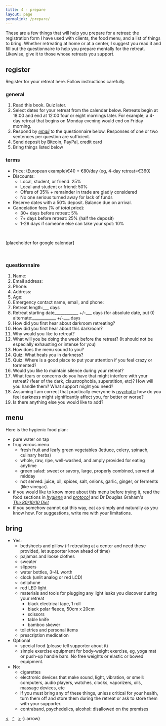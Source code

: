 ```yaml
---
title: 4 - prepare
layout: page
permalink: /prepare/
---
```


These are a few things that will help you prepare for a retreat: the registration form I have used with clients, the food menu, and a list of things to bring. Whether retreating at home or at a center, I suggest you read it and fill out the questionnaire to help you prepare mentally for the retreat. Likewise, give it to those whose retreats you support.

## register

Register for your retreat here. Follow instructions carefully.

### general

1. Read this book. Quiz later.
2. Select dates for your retreat from the calendar below. Retreats begin at 18:00 and end at 12:00 four or eight mornings later. For example, a 4-day retreat that begins on Monday evening would end on Friday morning.
3. Respond by [*email*](/bio) to the questionnaire below. Responses of one or two sentences per question are sufficient. 
4. Send deposit by Bitcoin, PayPal, credit card
5. Bring things listed below

### terms

- Price: (European example)&euro;40 + &euro;80/day (eg, 4-day retreat=&euro;360)
- Discounts: 
    - Local, student, or friend: 25% 
    - Local and student or friend: 50%
    - Offers of 35% + remainder in trade are gladly considered
    - No one serious turned away for lack of funds
- Reserve dates with a 50% deposit. Balance due on arrival.
- Cancelation fees (% of _total_ price): 
    - 30+ days before retreat: 5%
    - 7+ days before retreat: 25% (half the deposit)
    - 1-29 days if someone else can take your spot: 10% 

&nbsp;

\[placeholder for google calendar\]

&nbsp;

### questionnaire

1. Name:
2. Email address:
3. Phone:
4. Address:
5. Age:
6. Emergency contact name, email, and phone:
7. Retreat length:\_\_\_ days
8. Retreat starting date\_\_\_\_\_\_\_\_\_\_\_\_ +/-\_\_\_ days (for absolute date, put 0)  
alternate:\_\_\_\_\_\_\_\_\_\_\_\_ +/-\_\_\_ days
9. How did you first hear about darkroom retreating?
10. How did you first hear about this darkroom?
11. Why would you like to retreat?
12. What will you be doing the week before the retreat? (It should not be especially exhausting or intense for you)
13. How does the menu sound to you?
14. Quiz: What heals you in darkness?
15. Quiz: Where is a good place to put your attention if you feel crazy or tormented?
16. Would you like to maintain silence during your retreat?
17. What fears or concerns do you have that might interfere with your retreat? (fear of the dark, claustrophobia, superstition, etc)? How will you handle them? What support might you need?
18. Assuming I am correct that practically everyone is [psychotic](/darkness-conjecture/psychosis) how do you feel darkness might significantly affect you, for better or worse?
19. Is there anything else you would like to add?

## menu

Here is the hygienic food plan:

- pure water on tap
- frugivorous menu
    - fresh fruit and leafy green vegetables (lettuce, celery, spinach, culinary herbs)
    - whole, raw, ripe, well-washed, and amply provided for eating anytime
    - green salad: sweet or savory, large, properly combined, served at midday
    - not served: juice, oil, spices, salt, onions, garlic, ginger, or ferments (like vinegar).
- if you would like to know more about this menu before trying it, read the food sections in [*hygiene*](/hygiene) and [*protocol*](/protocol) and Dr Douglas Graham's  
[*The 80/10/10 Diet*](http://foodnsport.com)
- if you somehow cannot eat this way, eat as simply and naturally as you know how. For suggestions, write me with your limitations.

## bring

- Yes:
    - bedsheets and pillow (if retreating at a center and need these provided, let supporter know ahead of time)
    - pajamas and loose clothes
    - sweater
    - slippers
    - water bottles, 3-4L worth
    - clock (unlit analog or red LCD)
    - cellphone
    - red LED light
    - materials and tools for plugging any light leaks you discover during your retreat
        - black electrical tape, 1 roll
        - black polar fleece, 50cm x 20cm
        - scissors
        - table knife 
        - bamboo skewer
    - toiletries and personal items
    - prescription medication
- Optional
    - special food (please tell supporter about it)
    - simple exercise equipment for body-weight exercise, eg, yoga mat or push-up handle bars. No free weights or elastic or bowed equipment.
- No: 
    - cigarettes
    - electronic devices that make sound, light, vibration, or smell: computers, audio players, watches, clocks, vaporizers, oils, massage devices, etc
    - If you must bring any of these things, unless critical for your health, turn them off and store them during the retreat or ask to store them with your supporter.
    - contraband, psychedelics, alcohol: disallowed on the premises

[&lt;](/protocol/)&nbsp;&nbsp;&nbsp;[`^`](/)&nbsp;&nbsp;&nbsp;[&gt;](/design/)
{:.arrow}


